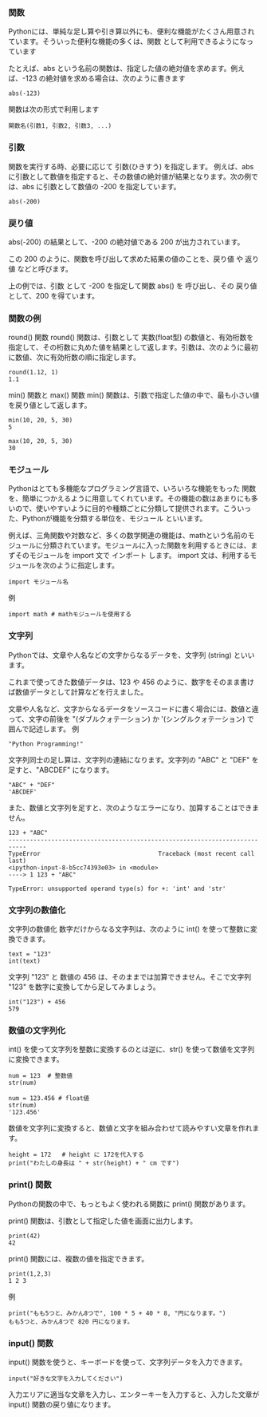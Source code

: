 ### 関数
Pythonには、単純な足し算や引き算以外にも、便利な機能がたくさん用意されています。そういった便利な機能の多くは、関数 として利用できるようになっています

たとえば、abs という名前の関数は、指定した値の絶対値を求めます。例えば、-123 の絶対値を求める場合は、次のように書きます
```
abs(-123)
```
関数は次の形式で利用します
```
関数名(引数1, 引数2, 引数3, ...)
```

### 引数
関数を実行する時、必要に応じて 引数(ひきすう) を指定します。 例えば、abs に引数として数値を指定すると、その数値の絶対値が結果となります。次の例では、abs に引数として数値の -200 を指定しています。
```
abs(-200)
```

### 戻り値
abs(-200) の結果として、-200 の絶対値である 200 が出力されています。

この 200 のように、関数を呼び出して求めた結果の値のことを、戻り値 や 返り値 などと呼びます。

上の例では、引数 として -200 を指定して関数 abs() を 呼び出し、その 戻り値 として、200 を得ています。

### 関数の例
round() 関数
round() 関数は、引数として 実数(float型) の数値と、有効桁数を指定して、その桁数に丸めた値を結果として返します。引数は、次のように最初に数値、次に有効桁数の順に指定します。
```
round(1.12, 1)
1.1
```

min() 関数と max() 関数
min() 関数は、引数で指定した値の中で、最も小さい値を戻り値として返します。
```
min(10, 20, 5, 30)
5

max(10, 20, 5, 30)
30
```
### モジュール
Pythonはとても多機能なプログラミング言語で、いろいろな機能をもった 関数 を、簡単につかえるように用意してくれています。その機能の数はあまりにも多いので、使いやすいように目的や種類ごとに分類して提供されます。こういった、Pythonが機能を分類する単位を、モジュール といいます。

例えば、三角関数や対数など、多くの数学関連の機能は、mathという名前のモジュールに分類されています。モジュールに入った関数を利用するときには、まずそのモジュールを import 文で インポート します。
import 文は、利用するモジュールを次のように指定します。
```
import モジュール名
```
例
```
import math # mathモジュールを使用する
```

### 文字列
Pythonでは、文章や人名などの文字からなるデータを、文字列 (string) といいます。

これまで使ってきた数値データは、123 や 456 のように、数字をそのまま書けば数値データとして計算などを行えました。

文章や人名など、文字からなるデータをソースコードに書く場合には、数値と違って、文字の前後を "(ダブルクォテーション) か '(シングルクォテーション) で囲んで記述します。
例
```
"Python Programming!"
```

文字列同士の足し算は、文字列の連結になります。文字列の "ABC" と "DEF" を足すと、"ABCDEF" になります。
```
"ABC" + "DEF"
'ABCDEF'
```
また、数値と文字列を足すと、次のようなエラーになり、加算することはできません。
```
123 + "ABC"
---------------------------------------------------------------------------
TypeError                                 Traceback (most recent call last)
<ipython-input-8-b5cc74393e03> in <module>
----> 1 123 + "ABC"

TypeError: unsupported operand type(s) for +: 'int' and 'str'
```

### 文字列の数値化
文字列の数値化
数字だけからなる文字列は、次のように int() を使って整数に変換できます。
```
text = "123"
int(text)
```
文字列 "123" と 数値の 456 は、そのままでは加算できません。そこで文字列 "123" を数字に変換してから足してみましょう。
```
int("123") + 456
579
```

### 数値の文字列化
int() を使って文字列を整数に変換するのとは逆に、str() を使って数値を文字列に変換できます。
```
num = 123  # 整数値
str(num)
```

```
num = 123.456 # float値
str(num)
'123.456'
```
数値を文字列に変換すると、数値と文字を組み合わせて読みやすい文章を作れます。
```
height = 172   # height に 172を代入する
print("わたしの身長は " + str(height) + " cm です")
```

### print() 関数
Pythonの関数の中で、もっともよく使われる関数に print() 関数があります。

print() 関数は、引数として指定した値を画面に出力します。
```
print(42)
42
```
print() 関数には、複数の値を指定できます。
```
print(1,2,3)
1 2 3
```
例
```
print("もも5つと、みかん8つで", 100 * 5 + 40 * 8, "円になります。")
もも5つと、みかん8つで 820 円になります。
```

### input() 関数
input() 関数を使うと、キーボードを使って、文字列データを入力できます。
```
input("好きな文字を入力してください")
```
入力エリアに適当な文章を入力し、エンターキーを入力すると、入力した文章が input() 関数の戻り値になります。
